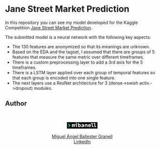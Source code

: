 # Jane Street Market Prediction

In this repository you can see my model developed for the Kaggle Competition [Jane Street Market Prediction](https://www.kaggle.com/c/jane-street-market-prediction).

The submitted model is a neural network with the following key aspects:
  * The 130 features are anonymized so that its meanings are unknown.
  * Based on the EDA and the tagset, I assumed that there are groups of 5 features that measure the same metric over different timeframes.
  * There is a custom preprocessing layer to add a 3rd axis for the 5 timeframes.
  * There is a LSTM layer applied over each group of temporal features so that each group is encoded into one single feature.
  * The next layers use a ResNet architecture for 3 (dense->swish activ.->dropout) modules.

## Author

<br>
<p align="center">
  <a href="https://github.com/mibanell">
    <img  src="img/signature.png" width="100">
  </a>
</p>
<p align="center">
    <a href="https://github.com/mibanell">Miguel Ángel Ballester Granell</a>
    <br>
    <a href="https://www.linkedin.com/in/miguelangelballestergranell/">LinkedIn</a>
</p>
